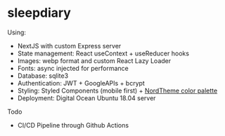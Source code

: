 # sleepdiary

Using:

* NextJS with custom Express server
* State management: React useContext + useReducer hooks
* Images: webp format and custom React Lazy Loader
* Fonts: async injected for performance
* Database: sqlite3
* Authentication: JWT + GoogleAPIs + bcrypt
* Styling: Styled Components (mobile first) + [NordTheme color palette](https://www.nordtheme.com/)
* Deployment: Digital Ocean Ubuntu 18.04 server

Todo
* CI/CD Pipeline through Github Actions

